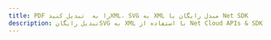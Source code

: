 ---title: PDF را به  تبدیل کنیدXML، SVG به XML مبدل رایگان یا Net SDKdescription: تبدیل رایگانSVG به XML با استفاده از Net Cloud APIs & SDK همچنین اسناد PDF را در Cloud ایجاد، ویرایش و رندر کنید.---
